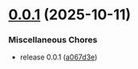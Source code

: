# [0.0.1](https://github.com/dk521123/job-info-extractor/compare/v1.3.0...v0.0.1) (2025-10-11)

### Miscellaneous Chores

* release 0.0.1 ([a067d3e](https://github.com/dk521123/job-info-extractor/commit/a067d3e56a8d116e7bfedd448202a255a34e2ffd))
